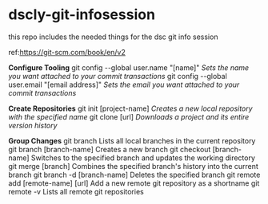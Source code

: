 # dscly-git-infosession
this repo includes the needed things for the dsc git info session

ref:https://git-scm.com/book/en/v2

<b>Configure Tooling</b>
git config --global user.name "[name]"
<i>Sets the name you want attached to your commit transactions</i>
git config --global user.email "[email address]"
<i>Sets the email you want attached to your commit transactions</i>

<b>Create Repositories</b>
git init [project-name]
<i>Creates a new local repository with the specified name</i>
git clone [url]
<i>Downloads a project and its entire version history</i>

<b>Group Changes</b>
git branch
Lists all local branches in the current repository
git branch [branch-name]
Creates a new branch
git checkout [branch-name]
Switches to the specified branch and updates the working directory
git merge [branch]
Combines the specified branch's history into the current branch
git branch -d [branch-name]
Deletes the specified branch
git remote add [remote-name] [url]
Add a new remote git repository as a shortname
git remote -v
Lists all remote git repositories